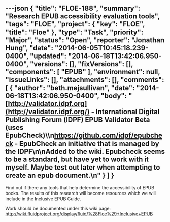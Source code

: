 ---json
{
  "title": "FLOE-188",
  "summary": "Research EPUB accessibility evaluation tools",
  "tags": "FLOE",
  "project": {
    "key": "FLOE",
    "title": "Floe"
  },
  "type": "Task",
  "priority": "Major",
  "status": "Open",
  "reporter": "Jonathan Hung",
  "date": "2014-06-05T10:45:18.239-0400",
  "updated": "2014-06-18T13:42:06.950-0400",
  "versions": [],
  "fixVersions": [],
  "components": [
    "EPUB"
  ],
  "environment": null,
  "issueLinks": [],
  "attachments": [],
  "comments": [
    {
      "author": "beth.mejsullivan",
      "date": "2014-06-18T13:42:06.950-0400",
      "body": "[http://validator.idpf.org](http://validator.idpf.org/) - International Digital Publishing Forum (IDPF) EPUB Validator Beta (uses EpubCheck)\\\n<https://github.com/idpf/epubcheck> - EpubCheck an initiative that is managed by the IDPF\n\nAdded to the wiki. Epubcheck seems to be a standard, but have yet to work with it myself. Maybe test out later when attempting to create an epub document.\n"
    }
  ]
}
---
Find out if there any tools that help determine the accessibility of EPUB books. The results of this research will become resources which we will include in the Inclusive EPUB Guide.

Work should be documented under this wiki page: <http://wiki.fluidproject.org/display/fluid/%28Floe%29+Inclusive+EPUB>

        